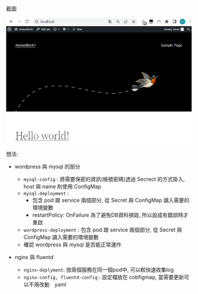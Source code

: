 
截圖

![](./assets/wordpress-screenshot.png)



想法:

- wordpress 與 mysql 的部分
  - `mysql-config` : 將需要保密的資訊(帳號密碼)透過 Secrect 的方式掛入, host 與 name 則使用 ConfigMap
   - `mysql-deployment` : 
     - 包含 pod 跟 service 兩個部分, 從 Secret 與 ConfigMap 讀入需要的環境變數
     - restartPolicy: OnFailure 為了避免DB資料損毀, 所以設成有錯誤時才重啟
   - `wordpress-deployment` : 包含 pod 跟 service 兩個部分, 從 Secret 與 ConfigMap 讀入需要的環境變數
   - 確認 wordpress 與 mysql 是否能正常運作

- nginx 與 fluentd
  - `nginx-deplyment`: 放兩個服務在同一個pod中, 可以較快速收集log
  - `nginx-config, fluentd-config` : 設定檔放在 cobfigmap, 當需要更新可以不用改動　yaml